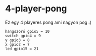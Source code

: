 # 4-player-pong
Ez egy 4 playeres pong ami nagyon pog :)

```pins
hangszoró gpio5 = 10
switch gpio4 = 9
y gpio3 = 8
x gpio2 = 7
led gpio15 = 21
```

